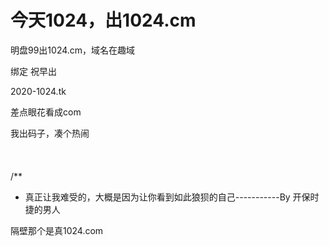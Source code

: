 # 今天1024，出1024.cm


明盘99出1024.cm，域名在趣域

绑定 祝早出&nbsp;&nbsp;

2020-1024.tk<img src="static/image/smiley/default/lol.gif" smilieid="12" border="0" alt="" />

差点眼花看成com<img id="aimg_IRAs4" onclick="zoom(this, this.src, 0, 0, 0)" class="zoom" src="https://cdn.jsdelivr.net/gh/hishis/forum-master/public/images/patch.gif" onmouseover="img_onmouseoverfunc(this)" onload="thumbImg(this)" border="0" alt="" />

我出码子，凑个热闹<br />
<br />
<br />
<br />
/**<br />
 * 真正让我难受的，大概是因为让你看到如此狼狈的自己-----------By 开保时捷的男人

隔壁那个是真1024.com
